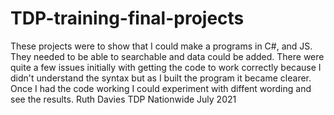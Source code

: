 # TDP-training-final-projects
These projects were to show that I could make a programs in C#, and JS.
They needed to be able to searchable and data could be added. 
There were quite a few issues initially with getting the code to work correctly because I didn't understand the syntax but as I built the program it became clearer. 
Once I had the code working I could experiment with diffent wording and see the results. 
Ruth Davies TDP Nationwide July 2021
